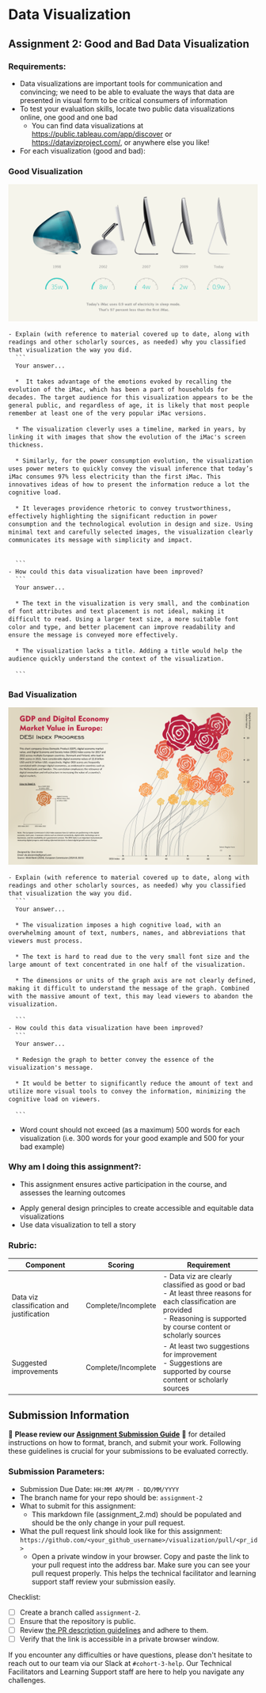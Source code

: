 # Data Visualization

## Assignment 2: Good and Bad Data Visualization

### Requirements:

- Data visualizations are important tools for communication and convincing; we need to be able to evaluate the ways that data are presented in visual form to be critical consumers of information 
- To test your evaluation skills, locate two public data visualizations online, one good and one bad  
    - You can find data visualizations at https://public.tableau.com/app/discover or https://datavizproject.com/, or anywhere else you like! 
- For each visualization (good and bad):  

### Good Visualization
![iMac_evolution.png](./images/iMac_evolution.png)

    - Explain (with reference to material covered up to date, along with readings and other scholarly sources, as needed) why you classified that visualization the way you did.
      ```
      Your answer...

      *  It takes advantage of the emotions evoked by recalling the evolution of the iMac, which has been a part of households for decades. The target audience for this visualization appears to be the general public, and regardless of age, it is likely that most people remember at least one of the very popular iMac versions.

      * The visualization cleverly uses a timeline, marked in years, by linking it with images that show the evolution of the iMac's screen thickness.

      * Similarly, for the power consumption evolution, the visualization uses power meters to quickly convey the visual inference that today’s iMac consumes 97% less electricity than the first iMac. This innovatives ideas of how to present the information reduce a lot the cognitive load.

      * It leverages providence rhetoric to convey trustworthiness, effectively highlighting the significant reduction in power consumption and the technological evolution in design and size. Using minimal text and carefully selected images, the visualization clearly communicates its message with simplicity and impact.
      

      ```
    - How could this data visualization have been improved?  
      ```
      Your answer...

      * The text in the visualization is very small, and the combination of font attributes and text placement is not ideal, making it difficult to read. Using a larger text size, a more suitable font color and type, and better placement can improve readability and ensure the message is conveyed more effectively.

      * The visualization lacks a title. Adding a title would help the audience quickly understand the context of the visualization.
            
      ```


### Bad Visualization

![rose_flower_field.png](./images/rose_flower_field.png)

    - Explain (with reference to material covered up to date, along with readings and other scholarly sources, as needed) why you classified that visualization the way you did.
      ```
      Your answer...

      * The visualization imposes a high cognitive load, with an overwhelming amount of text, numbers, names, and abbreviations that viewers must process.

      * The text is hard to read due to the very small font size and the large amount of text concentrated in one half of the visualization.

      * The dimensions or units of the graph axis are not clearly defined, making it difficult to understand the message of the graph. Combined with the massive amount of text, this may lead viewers to abandon the visualization.

      ```
    - How could this data visualization have been improved?  
      ```
      Your answer...

      * Redesign the graph to better convey the essence of the visualization's message.
     
      * It would be better to significantly reduce the amount of text and utilize more visual tools to convey the information, minimizing the cognitive load on viewers.
               
      ```

- Word count should not exceed (as a maximum) 500 words for each visualization (i.e. 
300 words for your good example and 500 for your bad example)

### Why am I doing this assignment?:

- This assignment ensures active participation in the course, and assesses the learning outcomes
* Apply general design principles to create accessible and equitable data visualizations
* Use data visualization to tell a story

### Rubric:

| Component               | Scoring   | Requirement                                                 |
|-------------------------|-----------|-------------------------------------------------------------|
| Data viz classification and justification | Complete/Incomplete | - Data viz are clearly classified as good or bad<br />- At least three reasons for each classification are provided<br />- Reasoning is supported by course content or scholarly sources |
| Suggested improvements  | Complete/Incomplete | - At least two suggestions for improvement<br />- Suggestions are supported by course content or scholarly sources |

## Submission Information

🚨 **Please review our [Assignment Submission Guide](https://github.com/UofT-DSI/onboarding/blob/main/onboarding_documents/submissions.md)** 🚨 for detailed instructions on how to format, branch, and submit your work. Following these guidelines is crucial for your submissions to be evaluated correctly.

### Submission Parameters:
* Submission Due Date: `HH:MM AM/PM - DD/MM/YYYY`
* The branch name for your repo should be: `assignment-2`
* What to submit for this assignment:
    * This markdown file (assignment_2.md) should be populated and should be the only change in your pull request.
* What the pull request link should look like for this assignment: `https://github.com/<your_github_username>/visualization/pull/<pr_id>`
    * Open a private window in your browser. Copy and paste the link to your pull request into the address bar. Make sure you can see your pull request properly. This helps the technical facilitator and learning support staff review your submission easily.

Checklist:
- [ ] Create a branch called `assignment-2`.
- [ ] Ensure that the repository is public.
- [ ] Review [the PR description guidelines](https://github.com/UofT-DSI/onboarding/blob/main/onboarding_documents/submissions.md#guidelines-for-pull-request-descriptions) and adhere to them.
- [ ] Verify that the link is accessible in a private browser window.

If you encounter any difficulties or have questions, please don't hesitate to reach out to our team via our Slack at `#cohort-3-help`. Our Technical Facilitators and Learning Support staff are here to help you navigate any challenges.
